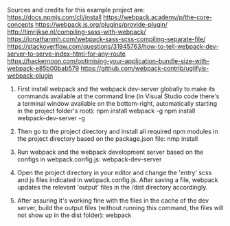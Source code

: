 
Sources and credits for this example project are:
https://docs.npmjs.com/cli/install
https://webpack.academy/p/the-core-concepts
https://webpack.js.org/plugins/provide-plugin/
http://timrijkse.nl/compiling-sass-with-webpack/ 
https://jonathanmh.com/webpack-sass-scss-compiling-separate-file/
https://stackoverflow.com/questions/31945763/how-to-tell-webpack-dev-server-to-serve-index-html-for-any-route
https://hackernoon.com/optimising-your-application-bundle-size-with-webpack-e85b00bab579 
https://github.com/webpack-contrib/uglifyjs-webpack-plugin


1. First install webpack and the webpack dev-server globally to make its commands available at the command line
(in Visual Studio code there's a terminal window available on the bottom-right, automatically starting in the project folder's root):
npm install webpack -g
npm install webpack-dev-server -g

2. Then go to the project directory and install all required npm modules in the project directory based on the package.json file:
nmp install

3. Run webpack and the webpack development server based on the configs in webpack.config.js:
webpack-dev-server

4. Open the project directory in your editor and change the 'entry' scss and js files indicated in webpack.config.js.
After saving a file, webpack updates the relevant 'output' files in the /dist directory accordingly.

5. After assuring it's working fine with the files in the cache of the dev server, build the output files (without running this command, the files will not show up in the dist folder):
webpack

